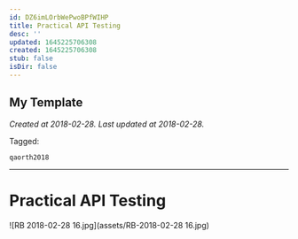 ```yaml
---
id: DZ6imLOrbWePwoBPfWIHP
title: Practical API Testing
desc: ''
updated: 1645225706308
created: 1645225706308
stub: false
isDir: false
---
```

My Template
---

_Created at 2018-02-28._
_Last updated at 2018-02-28._



Tagged: 
```
qaorth2018
```


---

# Practical API Testing


![RB 2018-02-28 16.jpg](assets/RB-2018-02-28 16.jpg)

